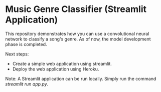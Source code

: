 # Music Genre Classifier (Streamlit Application)

This repository demonstrates how you can use a convolutional neural network to classify a song's genre. As of now, the model development phase is completed.

Next steps:
 * Create a simple web application using streamlit.
 * Deploy the web application using Heroku.

 Note: A Streamlit application can be run locally. Simply run the command *streamlit run app.py*.

